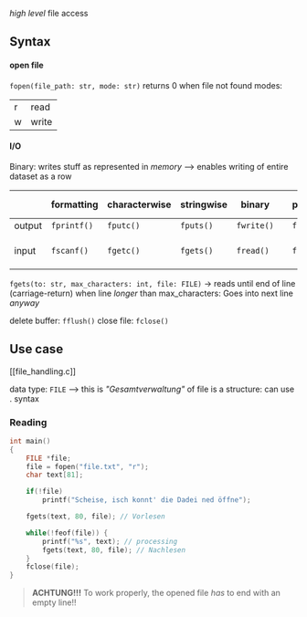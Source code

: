 _high level_ file access

## Syntax

#### open file
`fopen(file_path: str, mode: str)`
returns 0 when file not found
modes:

|  |  |
| ---- | ---- |
| r | read |
| w | write |

#### I/O
Binary: writes stuff as represented in _memory_ --> enables writing of entire dataset as a row

|  | formatting | characterwise | stringwise | binary |  | postitioning | error handling |
| ---- | ---- | ---- | ---- | ---- | ---- | ---- | ---- |
| output | `fprintf()` | `fputc()` | `fputs()` | `fwrite()` |  | `fseek()` | `ferror()` |
| input | `fscanf()` | `fgetc()` | `fgets()` | `fread()` |  | `ftell()` | `feof()` (end-of-file) |

`fgets(to: str, max_characters: int, file: FILE)`
-> reads until end of line (carriage-return)
when line _longer_ than max_characters: Goes into next line _anyway_



delete buffer: `fflush()`
close file: `fclose()`

## Use case
[[file_handling.c]]

data type: `FILE`
--> this is _"Gesamtverwaltung"_ of file
is a structure: can use . syntax
### Reading
```c
int main()
{
	FILE *file;
	file = fopen("file.txt", "r");
	char text[81];

	if(!file)
		printf("Scheise, isch konnt' die Dadei ned öffne");

	fgets(text, 80, file); // Vorlesen

	while(!feof(file)) {
		printf("%s", text); // processing
		fgets(text, 80, file); // Nachlesen
	}
	fclose(file);
}
```

> **ACHTUNG!!!** To work properly, the opened file _has_ to end with an empty line!!